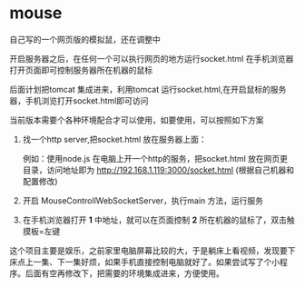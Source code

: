 # mouse

自己写的一个网页版的模拟鼠，还在调整中

开启服务器之后，在任何一个可以执行网页的地方运行socket.html 在手机浏览器打开页面即可控制服务器所在机器的鼠标

后面计划把tomcat 集成进来，利用tomcat 运行socket.html,在开启鼠标的服务器，手机浏览打开socket.html即可访问

当前版本需要个各种环境配合才可以使用，如要使用，可以按照如下方案

1. 找一个http server,把socket.html 放在服务器上面：

	例如：使用node.js 在电脑上开一个http的服务，把socket.html 放在网页更目录，访问地址即为  http://192.168.1.119:3000/socket.html (根据自己机器和配置修改)

2. 开启 MouseControllWebSocketServer，执行main 方法，运行服务

3. 在手机浏览器打开 **1** 中地址，就可以在页面控制 **2** 所在机器的鼠标了，双击触摸板=左键

这个项目主要是娱乐，之前家里电脑屏幕比较的大，于是躺床上看视频，发现要下床点上一集、下一集好烦，如果手机直接控制电脑就好了。如果尝试写了个小程序。后面有空再修改下，把需要的环境集成进来，方便使用。
